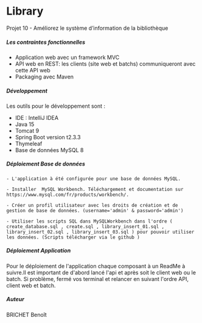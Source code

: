 # Library

Projet 10 - Améliorez le système d’information de la bibliothèque

##### Les contraintes fonctionnelles 

* Application web avec un framework MVC
* API web en REST: les clients (site web et batchs) communiqueront avec cette API web
* Packaging avec Maven

##### Développement 

Les outils pour le développement sont :
- IDE : IntelliJ IDEA 
- Java 15
- Tomcat 9
- Spring Boot version t2.3.3
- Thymeleaf 
- Base de données MySQL  8

##### Déploiement Base de données

	- L'application à été configurée pour une base de données MySQL.
	
	- Installer  MySQL Workbench. Téléchargement et documentation sur https://www.mysql.com/fr/products/workbench/.
	
	- Créer un profil utilisateur avec les droits de création et de gestion de base de données. (username='admin' & password='admin')
	
	- Utiliser les scripts SQL dans MySQLWorkbench dans l'ordre ( create_database.sql , create.sql , library_insert_01.sql , library_insert_02.sql , library_insert_03.sql ) pour pouvoir utiliser les données. (Scripts télécharger via le github )

##### Déploiement Application
	
Pour le déploiement de l'application chaque composant à un ReadMe à suivre.Il est important de d'abord lancé l'api et après soit le client web ou le batch.
Si problème, fermé vos terminal et relancer en suivant l'ordre API, client web et batch.

##### Auteur 

BRICHET Benoît 
